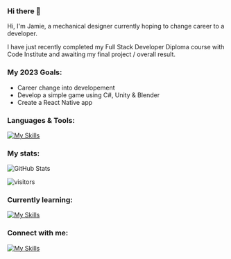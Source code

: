 ### Hi there 👋

Hi, I'm Jamie, a mechanical designer currently hoping to change career to a developer.

I have just recently completed my Full Stack Developer Diploma course with Code Institute and awaiting my final project / overall result.

### My 2023 Goals:
- Career change into developement
- Develop a simple game using C#, Unity & Blender
- Create a React Native app

### Languages & Tools:

[![My Skills](https://skillicons.dev/icons?i=html,css,javascript,py,cs,django,github,heroku,postgres,react,raspberrypi,vscode&theme=dark)](https://skillicons.dev)



### My stats:

![GitHub Stats](https://github-readme-stats.vercel.app/api?username=jkingportfolio&theme=chartreuse-dark&show_icons=true)

![visitors](https://visitor-badge.laobi.icu/badge?page_id=jkingportfolio.jkingportfolio)

### Currently learning:

[![My Skills](https://skillicons.dev/icons?i=cs,blender,unity&theme=dark)](https://skillicons.dev)

### Connect with me:

[![My Skills](https://skillicons.dev/icons?i=linkedin&theme=dark)](https://uk.linkedin.com/in/jamie-king-25938123)
